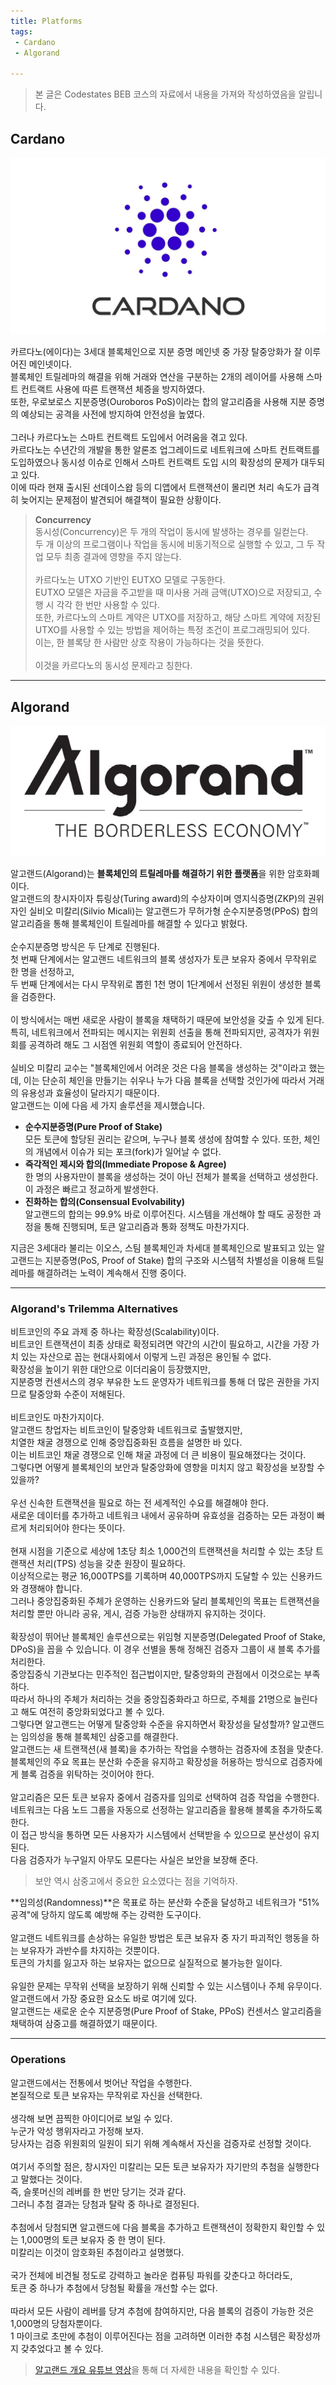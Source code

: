 ```yaml
---
title: Platforms
tags: 
 - Cardano
 - Algorand

---
```


> 본 글은 Codestates BEB 코스의 자료에서 내용을 가져와 작성하였음을 알립니다. 

## Cardano
![cardano](../../assets/img/cardano.jpeg)  

카르다노(에이다)는 3세대 블록체인으로 지분 증명 메인넷 중 가장 탈중앙화가 잘 이루어진 메인넷이다.  
블록체인 트릴레마의 해결을 위해 거래와 연산을 구분하는 2개의 레이어를 사용해 스마트 컨트랙트 사용에 따른 트랜잭션 체증을 방지하였다.  
또한, 우로보로스 지분증명(Ouroboros PoS)이라는 합의 알고리즘을 사용해 지분 증명의 예상되는 공격을 사전에 방지하여 안전성을 높였다.  
<br>
그러나 카르다노는 스마트 컨트랙트 도입에서 어려움을 겪고 있다.  
카르다노는 수년간의 개발을 통한 알론조 업그레이드로 네트워크에 스마트 컨트랙트를 도입하였으나 동시성 이슈로 인해서 스마트 컨트랙트 도입 시의 확장성의 문제가 대두되고 있다.  
이에 따라 현재 출시된 선데이스왑 등의 디앱에서 트랜잭션이 몰리면 처리 속도가 급격히 늦어지는 문제점이 발견되어 해결책이 필요한 상황이다.

> **Concurrency**  
> 동시성(Concurrency)은 두 개의 작업이 동시에 발생하는 경우를 일컫는다.  
> 두 개 이상의 프로그램이나 작업을 동시에 비동기적으로 실행할 수 있고, 그 두 작업 모두 최종 결과에 영향을 주지 않는다.  
> <br>
> 카르다노는 UTXO 기반인 EUTXO 모델로 구동한다.
> <br>
> EUTXO 모델은 자금을 주고받을 때 미사용 거래 금액(UTXO)으로 저장되고, 수행 시 각각 한 번만 사용할 수 있다.  
> 또한, 카르다노의 스마트 계약은 UTXO를 저장하고, 해당 스마트 계약에 저장된 UTXO를 사용할 수 있는 방법을 제어하는 특정 조건이 프로그래밍되어 있다.  
> 이는, 한 블록당 한 사람만 상호 작용이 가능하다는 것을 뜻한다.  
> <br>
> 이것을 카르다노의 동시성 문제라고 칭한다.  

---

## Algorand
![algorand](../../assets/img/algorand.jpeg)  

알고랜드(Algorand)는 **블록체인의 트릴레마를 해결하기 위한 플랫폼**을 위한 암호화폐이다.  
알고랜드의 창시자이자 튜링상(Turing award)의 수상자이며 영지식증명(ZKP)의 권위자인 실비오 미칼리(Silvio Micali)는 알고랜드가 무허가형 순수지분증명(PPoS) 합의 알고리즘을 통해 블록체인이 트릴레마를 해결할 수 있다고 밝혔다.  
<br>
순수지분증명 방식은 두 단계로 진행된다.  
첫 번째 단계에서는 알고랜드 네트워크의 블록 생성자가 토큰 보유자 중에서 무작위로 한 명을 선정하고,  
두 번째 단계에서는 다시 무작위로 뽑힌 1천 명이 1단계에서 선정된 위원이 생성한 블록을 검증한다.  
<br>
이 방식에서는 매번 새로운 사람이 블록을 채택하기 때문에 보안성을 갖출 수 있게 된다.  
특히, 네트워크에서 전파되는 메시지는 위원회 선출을 통해 전파되지만, 공격자가 위원회를 공격하려 해도 그 시점엔 위원회 역할이 종료되어 안전하다.  
<br>
실비오 미칼리 교수는 "블록체인에서 어려운 것은 다음 블록을 생성하는 것"이라고 했는데, 이는 단순히 체인을 만들기는 쉬우나 누가 다음 블록을 선택할 것인가에 따라서 거래의 유용성과 효율성이 달라지기 때문이다.  
알고랜드는 이에 다음 세 가지 솔루션을 제시했습니다.

- **순수지분증명(Pure Proof of Stake)**   
모든 토큰에 할당된 권리는 같으며, 누구나 블록 생성에 참여할 수 있다. 또한, 체인의 개념에서 이슈가 되는 포크(fork)가 일어날 수 없다.  
- **즉각적인 제시와 합의(Immediate Propose & Agree)**  
한 명의 사용자만이 블록을 생성하는 것이 아닌 전체가 블록을 선택하고 생성한다.  
이 과정은 빠르고 정교하게 발생한다.  
- **진화하는 합의(Consensual Evolvability)**  
알고랜드의 합의는 99.9% 바로 이루어진다. 시스템을 개선해야 할 때도 공정한 과정을 통해 진행되며, 토큰 알고리즘과 통화 정책도 마찬가지다.  

지금은 3세대라 불리는 이오스, 스팀 블록체인과 차세대 블록체인으로 발표되고 있는 알고랜드는 지분증명(PoS, Proof of Stake) 합의 구조와 시스템적 차별성을 이용해 트릴레마를 해결하려는 노력이 계속해서 진행 중이다.

---

### Algorand's Trilemma Alternatives
비트코인의 주요 과제 중 하나는 확장성(Scalability)이다.  
비트코인 트랜잭션이 최종 상태로 확정되려면 약간의 시간이 필요하고, 시간을 가장 가치 있는 자산으로 꼽는 현대사회에서 이렇게 느린 과정은 용인될 수 없다.
<br>
확장성을 높이기 위한 대안으로 이더리움이 등장했지만,  
지분증명 컨센서스의 경우 부유한 노드 운영자가 네트워크를 통해 더 많은 권한을 가지므로 탈중앙화 수준이 저해된다.  
<br>
비트코인도 마찬가지이다.  
알고랜드 창업자는 비트코인이 탈중앙화 네트워크로 출발했지만,  
치열한 채굴 경쟁으로 인해 중앙집중화된 흐름을 설명한 바 있다.  
이는 비트코인 채굴 경쟁으로 인해 채굴 과정에 더 큰 비용이 필요해졌다는 것이다.
<br>
그렇다면 어떻게 블록체인의 보안과 탈중앙화에 영향을 미치지 않고 확장성을 보장할 수 있을까?  
<br>
우선 신속한 트랜잭션을 필요로 하는 전 세계적인 수요를 해결해야 한다.  
새로운 데이터를 추가하고 네트워크 내에서 공유하며 유효성을 검증하는 모든 과정이 빠르게 처리되어야 한다는 뜻이다.  
<br>
현재 시점을 기준으로 세상에 1초당 최소 1,000건의 트랜잭션을 처리할 수 있는 초당 트랜잭션 처리(TPS) 성능을 갖춘 원장이 필요하다.  
이상적으로는 평균 16,000TPS를 기록하며 40,000TPS까지 도달할 수 있는 신용카드와 경쟁해야 합니다.  
그러나 중앙집중화된 주체가 운영하는 신용카드와 달리 블록체인의 목표는 트랜잭션을 처리할 뿐만 아니라 공유, 게시, 검증 가능한 상태까지 유지하는 것이다.  
<br>
확장성이 뛰어난 블록체인 솔루션으로는 위임형 지분증명(Delegated Proof of Stake, DPoS)을 꼽을 수 있습니다. 이 경우 선별을 통해 정해진 검증자 그룹이 새 블록 추가를 처리한다.  
중앙집중식 기관보다는 민주적인 접근법이지만, 탈중앙화의 관점에서 이것으로는 부족하다.  
따라서 하나의 주체가 처리하는 것을 중앙집중화라고 하므로, 주체를 21명으로 늘린다고 해도 여전히 중앙화되었다고 볼 수 있다.
<br>
그렇다면 알고랜드는 어떻게 탈중앙화 수준을 유지하면서 확장성을 달성할까?
알고랜드는 임의성을 통해 블록체인 삼중고를 해결한다.
<br>
알고랜드는 새 트랜잭션(새 블록)을 추가하는 작업을 수행하는 검증자에 초점을 맞춘다.  
블록체인의 주요 목표는 분산화 수준을 유지하고 확장성을 허용하는 방식으로 검증자에게 블록 검증을 위탁하는 것이어야 한다.  
<br>
알고리즘은 모든 토큰 보유자 중에서 검증자를 임의로 선택하여 검증 작업을 수행한다.  
네트워크는 다음 노드 그룹을 자동으로 선정하는 알고리즘을 활용해 블록을 추가하도록 한다.  
이 접근 방식을 통하면 모든 사용자가 시스템에서 선택받을 수 있으므로 분산성이 유지된다.  
다음 검증자가 누구일지 아무도 모른다는 사실은 보안을 보장해 준다.  

> 보안 역시 삼중고에서 중요한 요소였다는 점을 기억하자.  

**임의성(Randomness)**은 목표로 하는 분산화 수준을 달성하고 네트워크가 "51% 공격"에 당하지 않도록 예방해 주는 강력한 도구이다.  
<br>
알고랜드 네트워크를 손상하는 유일한 방법은 토큰 보유자 중 자기 파괴적인 행동을 하는 보유자가 과반수를 차지하는 것뿐이다.  
토큰의 가치를 잃고자 하는 보유자는 없으므로 실질적으로 불가능한 일이다.  
<br>
유일한 문제는 무작위 선택을 보장하기 위해 신뢰할 수 있는 시스템이나 주체 유무이다.  
알고랜드에서 가장 중요한 요소도 바로 여기에 있다.  
알고랜드는 새로운 순수 지분증명(Pure Proof of Stake, PPoS) 컨센서스 알고리즘을 채택하여 삼중고를 해결하였기 때문이다.

---

### Operations
알고랜드에서는 전통에서 벗어난 작업을 수행한다.  
본질적으로 토큰 보유자는 무작위로 자신을 선택한다.  
<br>
생각해 보면 끔찍한 아이디어로 보일 수 있다.  
누군가 악성 행위자라고 가정해 보자.  
당사자는 검증 위원회의 일원이 되기 위해 계속해서 자신을 검증자로 선정할 것이다.  
<br>
여기서 주의할 점은, 창시자인 미칼리는 모든 토큰 보유자가 자기만의 추첨을 실행한다고 말했다는 것이다.  
즉, 슬롯머신의 레버를 한 번만 당기는 것과 같다.  
그러니 추첨 결과는 당첨과 탈락 중 하나로 결정된다.  
<br>
추첨에서 당첨되면 알고랜드에 다음 블록을 추가하고 트랜잭션이 정확한지 확인할 수 있는 1,000명의 토큰 보유자 중 한 명이 된다.  
미칼리는 이것이 암호화된 추첨이라고 설명했다.  
<br>
국가 전체에 비견될 정도로 강력하고 놀라운 컴퓨팅 파워를 갖춘다고 하더라도,  
토큰 중 하나가 추첨에서 당첨될 확률을 개선할 수는 없다.  
<br>
따라서 모든 사람이 레버를 당겨 추첨에 참여하지만, 다음 블록의 검증이 가능한 것은 1,000명의 당첨자뿐이다.  
1 마이크로 초만에 추첨이 이루어진다는 점을 고려하면 이러한 추첨 시스템은 확장성까지 갖추었다고 볼 수 있다.  

> [알고랜드 개요 유튜브 영상](https://www.youtube.com/watch?v=gACVKaNqxPs&ab_channel=Algorand)을 통해 더 자세한 내용을 확인할 수 있다.